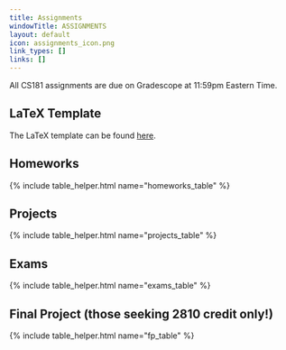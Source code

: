 ```yaml
---
title: Assignments
windowTitle: ASSIGNMENTS
layout: default
icon: assignments_icon.png
link_types: []
links: []
---
```


<!-- # {{ page.title }} -->

All CS181 assignments are due on Gradescope at 11:59pm Eastern Time.

## LaTeX Template

The LaTeX template can be found [here](https://www.overleaf.com/read/tvtrfttssftn
).

## Homeworks

{% include table_helper.html name="homeworks_table" %}

## Projects

{% include table_helper.html name="projects_table" %}

## Exams

{% include table_helper.html name="exams_table" %}

## Final Project (those seeking 2810 credit only!)

{% include table_helper.html name="fp_table" %}
